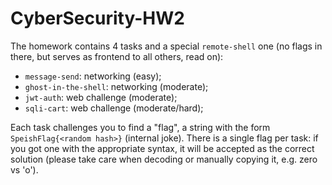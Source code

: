 # CyberSecurity-HW2

The homework contains 4 tasks and a special `remote-shell` one (no flags in
there, but serves as frontend to all others, read on):

  - `message-send`: networking (easy);
  - `ghost-in-the-shell`: networking (moderate);
  - `jwt-auth`: web challenge (moderate);
  - `sqli-cart`: web challenge (moderate/hard);

Each task challenges you to find a "flag", a string with the form
`SpeishFlag{<random hash>}` (internal joke).
There is a single flag per task: if you got one with the appropriate syntax, it 
will be accepted as the correct solution (please take care when decoding or 
manually copying it, e.g. zero vs 'o').
